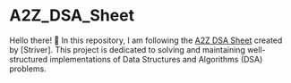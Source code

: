 # A2Z_DSA_Sheet
Hello there! 👋 In this repository, I am following the [A2Z DSA Sheet](https://takeuforward.org/strivers-a2z-dsa-course/strivers-a2z-dsa-course-sheet-2/) created by [Striver]. This project is dedicated to solving and maintaining well-structured implementations of Data Structures and Algorithms (DSA) problems.
